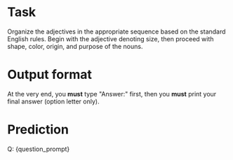 # Task
Organize the adjectives in the appropriate sequence based on the standard English rules. Begin with the adjective denoting size, then proceed with shape, color, origin, and purpose of the nouns.

# Output format
At the very end, you **must** type "Answer:" first, then you **must** print your final answer (option letter only).

# Prediction
Q: {question_prompt}